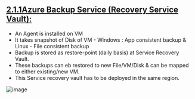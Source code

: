 
## [2.1.1Azure Backup Service (Recovery Service Vault):](https://docs.microsoft.com/en-us/azure/backup/backup-overview)

* An Agent is installed on VM
* It takes snapshot of Disk of VM - Windows : App consistent backup & Linux - File consistent backup
* Backup is stored as restore-point (daily basis) at Service Recovery Vault.
* These backups can eb restored to new File/VM/Disk & can be mapped to either existing/new VM.
* This Service recovery vault has to be deployed in the same region.
 


![image](https://user-images.githubusercontent.com/24938159/119226591-8a19d700-bb27-11eb-91a1-35d67aafa116.png)
